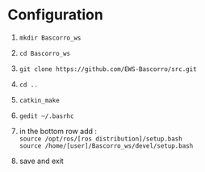 # Configuration
1. `mkdir Bascorro_ws`
2. `cd Bascorro_ws`
3. `git clone https://github.com/EWS-Bascorro/src.git`
4. `cd ..`
5. `catkin_make`
6. `gedit ~/.basrhc`

7. in the bottom row add : \
        ```
        source /opt/ros/[ros distribution]/setup.bash
        ``` \
        ```
        source /home/[user]/Bascorro_ws/devel/setup.bash
        ```
8. save and exit
